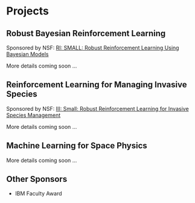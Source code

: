 # Projects


## Robust Bayesian Reinforcement Learning 

Sponsored by NSF: [RI: SMALL: Robust Reinforcement Learning Using Bayesian Models](https://www.nsf.gov/awardsearch/showAward?AWD_ID=1815275&HistoricalAwards=false)

More details coming soon ...

## Reinforcement Learning for Managing Invasive Species

Sponsored by NSF: [III: Small: Robust Reinforcement Learning for Invasive Species Management](https://www.nsf.gov/awardsearch/showAward?AWD_ID=1717368&HistoricalAwards=false)

More details coming soon ...

## Machine Learning for Space Physics

More details coming soon ...

## Other Sponsors ##

- IBM Faculty Award


